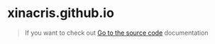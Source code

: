 # xinacris.github.io
> If you want to check out [Go to the source code](https://github.com/Xinacris/xinacris.github.io-source) documentation
